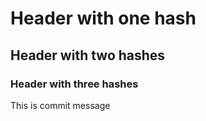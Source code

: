 # Header with one hash
## Header with two hashes
### Header with three hashes


This is commit message
